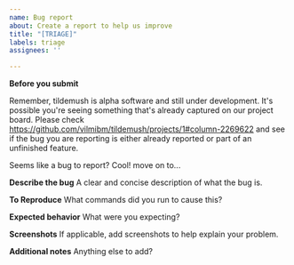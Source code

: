 ```yaml
---
name: Bug report
about: Create a report to help us improve
title: "[TRIAGE]"
labels: triage
assignees: ''

---
```


**Before you submit**

Remember, tildemush is alpha software and still under development. It's possible you're seeing something that's already captured on our project board. Please check https://github.com/vilmibm/tildemush/projects/1#column-2269622 and see if the bug you are reporting is either already reported or part of an unfinished feature.

Seems like a bug to report? Cool! move on to...

**Describe the bug**
A clear and concise description of what the bug is.

**To Reproduce**
What commands did you run to cause this?

**Expected behavior**
What were you expecting?

**Screenshots**
If applicable, add screenshots to help explain your problem.

**Additional notes**
Anything else to add?
